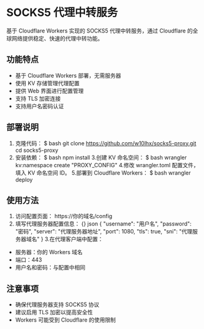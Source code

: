 # SOCKS5 代理中转服务

基于 Cloudflare Workers 实现的 SOCKS5 代理中转服务，通过 Cloudflare 的全球网络提供稳定、快速的代理中转功能。

## 功能特点

- 基于 Cloudflare Workers 部署，无需服务器
- 使用 KV 存储管理代理配置
- 提供 Web 界面进行配置管理
- 支持 TLS 加密连接
- 支持用户名密码认证

## 部署说明

1. 克隆代码：
$ bash
git clone https://github.com/w10lhx/socks5-proxy.git
cd socks5-proxy
2. 安装依赖：
$ bash
npm install
3.创建 KV 命名空间：
$ bash
wrangler kv:namespace create "PROXY_CONFIG"
4.修改 wrangler.toml 配置文件，填入 KV 命名空间 ID。
5.部署到 Cloudflare Workers：
$ bash
wrangler deploy

## 使用方法
1. 访问配置页面： https://你的域名/config
2. 填写代理服务器配置信息：
 {} json
{
    "username": "用户名",
    "password": "密码",
    "server": "代理服务器地址",
    "port": 1080,
    "tls": true,
    "sni": "代理服务器域名"
}
3.在代理客户端中配置：
- 服务器：你的 Workers 域名
- 端口：443
- 用户名和密码：与配置中相同

## 注意事项
- 确保代理服务器支持 SOCKS5 协议
- 建议启用 TLS 加密以提高安全性
- Workers 可能受到 Cloudflare 的使用限制
